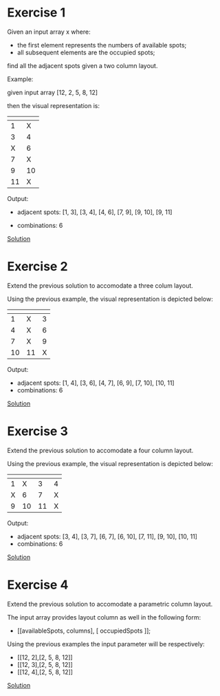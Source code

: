# Exercise 1

Given an input array x where:

- the first element represents the numbers of available spots; 
- all subsequent elements are the occupied spots;

find all the adjacent spots given a two column layout. 

Example: 

given input array [12, 2, 5, 8, 12] 

then the visual representation is: 

| <!-- --> | <!-- --> |
|----------|----------|
|    1     |   X      |
|    3     |   4      |
|    X     |   6      |
|    7     |   X      |
|    9     |  10      |
|    11    |   X      |

Output:

- adjacent spots: [1, 3], [3, 4], [4, 6], [7, 9], [9, 10], [9, 11]

- combinations: 6

[Solution](./two_cols.cs)

# Exercise 2

Extend the previous solution to accomodate a three colum layout. 

Using the previous example, the visual representation is depicted below:

| <!-- --> | <!-- --> | <!-- --> |
|----------|----------|----------|
|     1    |     X    |     3    |  
|     4    |     X    |     6    |
|     7    |     X    |     9    |
|    10    |    11    |     X    |

Output:
- adjacent spots: [1, 4], [3, 6], [4, 7], [6, 9], [7, 10], [10, 11] 
- combinations: 6

[Solution](./three_cols.cs)

# Exercise 3

Extend the previous solution to accomodate a four column layout.

Using the previous example, the visual representation is depicted below:

| <!-- --> | <!-- --> | <!-- --> | <!-- --> |
|----------|----------|----------|----------|
|     1    |     X    |     3    |     4    |  
|     X    |     6    |     7    |     X    |
|     9    |    10    |    11    |     X    |

Output:
- adjacent spots: [3, 4], [3, 7], [6, 7], [6, 10], [7, 11], [9, 10], [10, 11] 
- combinations: 6

[Solution](./four_cols.cs)

# Exercise 4

Extend the previous solution to accomodate a parametric column layout.

The input array provides layout column as well in the following form:

- [[availableSpots, columns], [ occupiedSpots ]]; 

Using the previous examples the input parameter will be respectively:

- [[12, 2],[2, 5, 8, 12]]
- [[12, 3],[2, 5, 8, 12]]
- [[12, 4],[2, 5, 8, 12]]


[Solution](./parametric_version.cs)